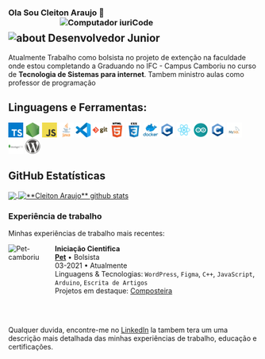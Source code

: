 <!---
Pquar/Pquar is a ✨ special ✨ repository because its `README.md` (this file) appears on your GitHub profile.
You can click the Preview link to take a look at your changes.
--->
### Ola Sou Cleiton Araujo 👋<img src="https://raw.githubusercontent.com/MicaelliMedeiros/micaellimedeiros/master/image/computer-illustration.png" min-width="400px" max-width="400px" width="400px" align="right" alt="Computador iuriCode">

## <img width="45" alt="about" src="https://raw.github.com/elizarov/elizarov/master/about.png"> Desenvolvedor Junior
<p align="left"> 
  Atualmente Trabalho como bolsista no projeto de extenção na faculdade onde estou completando a Graduando  no IFC - Campus Camboriu no curso de <strong>Tecnologia de Sistemas para internet</strong>. Tambem ministro aulas como professor de programação<br>
</p> 






## **Linguagens e Ferramentas:**  

<code><img height="30" src="https://raw.githubusercontent.com/github/explore/80688e429a7d4ef2fca1e82350fe8e3517d3494d/topics/typescript/typescript.png"></code>
<code><img height="30" src="https://raw.githubusercontent.com/github/explore/80688e429a7d4ef2fca1e82350fe8e3517d3494d/topics/nodejs/nodejs.png"></code>
<code><img height="30" src="https://raw.githubusercontent.com/github/explore/80688e429a7d4ef2fca1e82350fe8e3517d3494d/topics/javascript/javascript.png"></code>
<code><img height="30" src="https://raw.githubusercontent.com/github/explore/80688e429a7d4ef2fca1e82350fe8e3517d3494d/topics/java/java.png"></code>
<code><img height="30" src="https://raw.githubusercontent.com/github/explore/80688e429a7d4ef2fca1e82350fe8e3517d3494d/topics/visual-studio-code/visual-studio-code.png"></code>
<code><img height="30" src="https://raw.githubusercontent.com/github/explore/80688e429a7d4ef2fca1e82350fe8e3517d3494d/topics/git/git.png"></code>
<code><img height="30" src="https://raw.githubusercontent.com/github/explore/80688e429a7d4ef2fca1e82350fe8e3517d3494d/topics/html/html.png"></code>
<code><img height="30" src="https://raw.githubusercontent.com/github/explore/80688e429a7d4ef2fca1e82350fe8e3517d3494d/topics/css/css.png"></code>
<code><img height="30" src="https://raw.githubusercontent.com/github/explore/80688e429a7d4ef2fca1e82350fe8e3517d3494d/topics/docker/docker.png"></code>
<code><img height="30" src="https://raw.githubusercontent.com/github/explore/80688e429a7d4ef2fca1e82350fe8e3517d3494d/topics/c/c.png"></code>
<code><img height="30" src="https://raw.githubusercontent.com/github/explore/80688e429a7d4ef2fca1e82350fe8e3517d3494d/topics/react/react.png"></code>
<code><img height="30" src="https://raw.githubusercontent.com/github/explore/80688e429a7d4ef2fca1e82350fe8e3517d3494d/topics/arduino/arduino.png"></code>
<code><img height="30" src="https://raw.githubusercontent.com/github/explore/80688e429a7d4ef2fca1e82350fe8e3517d3494d/topics/c/c.png"></code>
<code><img height="30" src="https://raw.githubusercontent.com/github/explore/80688e429a7d4ef2fca1e82350fe8e3517d3494d/topics/mysql/mysql.png"></code>
<code><img height="30" src="https://raw.githubusercontent.com/github/explore/80688e429a7d4ef2fca1e82350fe8e3517d3494d/topics/mongodb/mongodb.png"></code>
<code><img height="30" src="https://raw.githubusercontent.com/github/explore/80688e429a7d4ef2fca1e82350fe8e3517d3494d/topics/wordpress/wordpress.png"></code>

## **GitHub Estatísticas**

<a href="https://github.com/pquar">
  <img align="center" src="https://github-readme-stats.vercel.app/api/top-langs/?username=pquar&theme=dracula&hide_langs_below=1" />
</a>

<a href="https://github.com/pquar">
 <img align="center" src="https://github-readme-stats.vercel.app/api?username=pquar&show_icons=true&theme=dracula&line_height=27" alt="**Cleiton Araujo** github stats"/>
</a>

### Experiência de trabalho
Minhas experiências de trabalho mais recentes:

[<img align="left" height="94px" width="94px" alt="Pet-camboriu" src="https://www.pet.ifc-camboriu.edu.br/wp-content/uploads/2018/10/Logo-PET.png"/>](https://www.pet.ifc-camboriu.edu.br/)

**Iniciação Cientifica** \
[**Pet**](https://www.pet.ifc-camboriu.edu.br/) • Bolsista \
03-2021 • Atualmente\
Linguagens & Tecnologias: `WordPress`, `Figma`, `C++`, `JavaScript`, `Arduino`, `Escrita de Artigos`\
Projetos em destaque: [Composteira](https://github.com/Pquar/Composteira)
<br/>

<br/>
<br/>

Qualquer duvida, encontre-me no [LinkedIn](https://www.linkedin.com/in/cleiton-araujo-moura/) la tambem tera um uma descrição mais detalhada das minhas experiências de trabalho, educação e certificações.

<!---
[website]: https://www.github.com/pquar
<br>

#### Rede Sociais!
🏡 [website-EmBreve][website] **|** 
👔 [Linkedin](https://www.linkedin.com/in/cleiton-araujo-moura/)
--->
